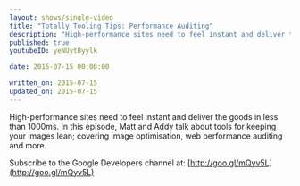 ```yaml
---
layout: shows/single-video
title: "Totally Tooling Tips: Performance Auditing"
description: "High-performance sites need to feel instant and deliver the goods in less than 1000ms. In this episode, Matt and Addy talk about tools for keeping your images lean; covering image optimisation, web performance auditing and more."
published: true
youtubeID: yeNUytByylk

date: 2015-07-15 00:00:00

written_on: 2015-07-15
updated_on: 2015-07-15
---
```


High-performance sites need to feel instant and deliver the goods in less than 1000ms. In this episode, Matt and Addy talk about tools for keeping your images lean; covering image optimisation, web performance auditing and more.

Subscribe to the Google Developers channel at: [http://goo.gl/mQyv5L](http://goo.gl/mQyv5L)
